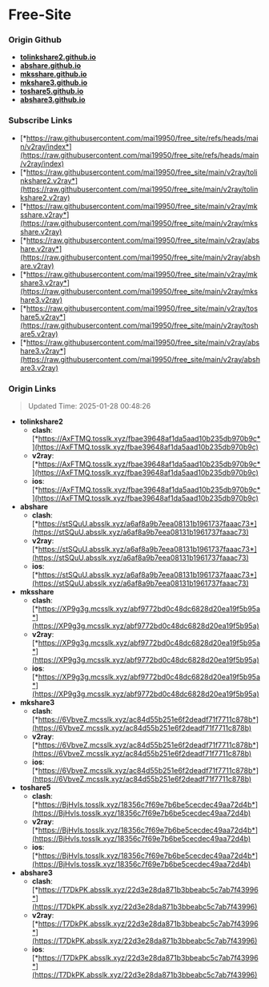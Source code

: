 # Free-Site

### Origin Github

- [**tolinkshare2.github.io**](https://github.com/tolinkshare2/tolinkshare2.github.io)
- [**abshare.github.io**](https://github.com/abshare/abshare.github.io)
- [**mksshare.github.io**](https://github.com/mksshare/mksshare.github.io)
- [**mkshare3.github.io**](https://github.com/mkshare3/mkshare3.github.io)
- [**toshare5.github.io**](https://github.com/toshare5/toshare5.github.io)
- [**abshare3.github.io**](https://github.com/abshare3/abshare3.github.io)

### Subscribe Links

- [*https://raw.githubusercontent.com/mai19950/free_site/refs/heads/main/v2ray/index*](https://raw.githubusercontent.com/mai19950/free_site/refs/heads/main/v2ray/index)
- [*https://raw.githubusercontent.com/mai19950/free_site/main/v2ray/tolinkshare2.v2ray*](https://raw.githubusercontent.com/mai19950/free_site/main/v2ray/tolinkshare2.v2ray)
- [*https://raw.githubusercontent.com/mai19950/free_site/main/v2ray/mksshare.v2ray*](https://raw.githubusercontent.com/mai19950/free_site/main/v2ray/mksshare.v2ray)
- [*https://raw.githubusercontent.com/mai19950/free_site/main/v2ray/abshare.v2ray*](https://raw.githubusercontent.com/mai19950/free_site/main/v2ray/abshare.v2ray)
- [*https://raw.githubusercontent.com/mai19950/free_site/main/v2ray/mkshare3.v2ray*](https://raw.githubusercontent.com/mai19950/free_site/main/v2ray/mkshare3.v2ray)
- [*https://raw.githubusercontent.com/mai19950/free_site/main/v2ray/toshare5.v2ray*](https://raw.githubusercontent.com/mai19950/free_site/main/v2ray/toshare5.v2ray)
- [*https://raw.githubusercontent.com/mai19950/free_site/main/v2ray/abshare3.v2ray*](https://raw.githubusercontent.com/mai19950/free_site/main/v2ray/abshare3.v2ray)

### Origin Links

> Updated Time: 2025-01-28 00:48:26

- **tolinkshare2**
  - **clash**: [*https://AxFTMQ.tosslk.xyz/fbae39648af1da5aad10b235db970b9c*](https://AxFTMQ.tosslk.xyz/fbae39648af1da5aad10b235db970b9c)
  - **v2ray**: [*https://AxFTMQ.tosslk.xyz/fbae39648af1da5aad10b235db970b9c*](https://AxFTMQ.tosslk.xyz/fbae39648af1da5aad10b235db970b9c)
  - **ios**: [*https://AxFTMQ.tosslk.xyz/fbae39648af1da5aad10b235db970b9c*](https://AxFTMQ.tosslk.xyz/fbae39648af1da5aad10b235db970b9c)
- **abshare**
  - **clash**: [*https://stSQuU.absslk.xyz/a6af8a9b7eea08131b1961737faaac73*](https://stSQuU.absslk.xyz/a6af8a9b7eea08131b1961737faaac73)
  - **v2ray**: [*https://stSQuU.absslk.xyz/a6af8a9b7eea08131b1961737faaac73*](https://stSQuU.absslk.xyz/a6af8a9b7eea08131b1961737faaac73)
  - **ios**: [*https://stSQuU.absslk.xyz/a6af8a9b7eea08131b1961737faaac73*](https://stSQuU.absslk.xyz/a6af8a9b7eea08131b1961737faaac73)
- **mksshare**
  - **clash**: [*https://XP9g3g.mcsslk.xyz/abf9772bd0c48dc6828d20ea19f5b95a*](https://XP9g3g.mcsslk.xyz/abf9772bd0c48dc6828d20ea19f5b95a)
  - **v2ray**: [*https://XP9g3g.mcsslk.xyz/abf9772bd0c48dc6828d20ea19f5b95a*](https://XP9g3g.mcsslk.xyz/abf9772bd0c48dc6828d20ea19f5b95a)
  - **ios**: [*https://XP9g3g.mcsslk.xyz/abf9772bd0c48dc6828d20ea19f5b95a*](https://XP9g3g.mcsslk.xyz/abf9772bd0c48dc6828d20ea19f5b95a)
- **mkshare3**
  - **clash**: [*https://6VbveZ.mcsslk.xyz/ac84d55b251e6f2deadf71f7711c878b*](https://6VbveZ.mcsslk.xyz/ac84d55b251e6f2deadf71f7711c878b)
  - **v2ray**: [*https://6VbveZ.mcsslk.xyz/ac84d55b251e6f2deadf71f7711c878b*](https://6VbveZ.mcsslk.xyz/ac84d55b251e6f2deadf71f7711c878b)
  - **ios**: [*https://6VbveZ.mcsslk.xyz/ac84d55b251e6f2deadf71f7711c878b*](https://6VbveZ.mcsslk.xyz/ac84d55b251e6f2deadf71f7711c878b)
- **toshare5**
  - **clash**: [*https://BjHvIs.tosslk.xyz/18356c7f69e7b6be5cecdec49aa72d4b*](https://BjHvIs.tosslk.xyz/18356c7f69e7b6be5cecdec49aa72d4b)
  - **v2ray**: [*https://BjHvIs.tosslk.xyz/18356c7f69e7b6be5cecdec49aa72d4b*](https://BjHvIs.tosslk.xyz/18356c7f69e7b6be5cecdec49aa72d4b)
  - **ios**: [*https://BjHvIs.tosslk.xyz/18356c7f69e7b6be5cecdec49aa72d4b*](https://BjHvIs.tosslk.xyz/18356c7f69e7b6be5cecdec49aa72d4b)
- **abshare3**
  - **clash**: [*https://T7DkPK.absslk.xyz/22d3e28da871b3bbeabc5c7ab7f43996*](https://T7DkPK.absslk.xyz/22d3e28da871b3bbeabc5c7ab7f43996)
  - **v2ray**: [*https://T7DkPK.absslk.xyz/22d3e28da871b3bbeabc5c7ab7f43996*](https://T7DkPK.absslk.xyz/22d3e28da871b3bbeabc5c7ab7f43996)
  - **ios**: [*https://T7DkPK.absslk.xyz/22d3e28da871b3bbeabc5c7ab7f43996*](https://T7DkPK.absslk.xyz/22d3e28da871b3bbeabc5c7ab7f43996)
